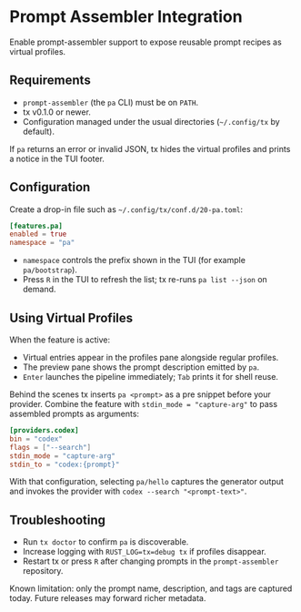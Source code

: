 # Prompt Assembler Integration

Enable prompt-assembler support to expose reusable prompt recipes as virtual profiles.

## Requirements

- `prompt-assembler` (the `pa` CLI) must be on `PATH`.
- tx v0.1.0 or newer.
- Configuration managed under the usual directories (`~/.config/tx` by default).

If `pa` returns an error or invalid JSON, tx hides the virtual profiles and prints a notice in the TUI footer.

## Configuration

Create a drop-in file such as `~/.config/tx/conf.d/20-pa.toml`:

```toml
[features.pa]
enabled = true
namespace = "pa"
```

- `namespace` controls the prefix shown in the TUI (for example `pa/bootstrap`).
- Press `R` in the TUI to refresh the list; tx re-runs `pa list --json` on demand.

## Using Virtual Profiles

When the feature is active:

- Virtual entries appear in the profiles pane alongside regular profiles.
- The preview pane shows the prompt description emitted by `pa`.
- `Enter` launches the pipeline immediately; `Tab` prints it for shell reuse.

Behind the scenes tx inserts `pa <prompt>` as a pre snippet before your provider. Combine the feature with `stdin_mode = "capture-arg"` to pass assembled prompts as arguments:

```toml
[providers.codex]
bin = "codex"
flags = ["--search"]
stdin_mode = "capture-arg"
stdin_to = "codex:{prompt}"
```

With that configuration, selecting `pa/hello` captures the generator output and invokes the provider with `codex --search "<prompt-text>"`.

## Troubleshooting

- Run `tx doctor` to confirm `pa` is discoverable.
- Increase logging with `RUST_LOG=tx=debug tx` if profiles disappear.
- Restart tx or press `R` after changing prompts in the `prompt-assembler` repository.

Known limitation: only the prompt name, description, and tags are captured today. Future releases may forward richer metadata.
